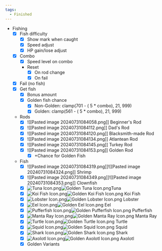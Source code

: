 ```yaml
---
tags:
  - Finished
---
```

- Fishing
	- [x] Fish difficulty
		- [x] Show mark when caught
		- [x] Speed adjust
		- [x] HP gain/lose adjust
	- [x] Combo
		- [x] Speed level on combo
		- Reset 
			- [x] On rod change
			- [x] On fail
	- [x] Fail (no fish)
	- [x] Get fish
		- [x] Bonus amount
		- [x] Golden fish chance
			- [x] Non-Golden: clamp(701 - ( 5 * combo), 21, 999)
			- [x] Golden: clamp(561 - ( 5 * combo), 21, 999)
	- Rods
		- [x] ![[Pasted image 20240731084058.png]] Beginner's Rod
		- [x] ![[Pasted image 20240731084112.png]] Dad's Rod
		- [x] ![[Pasted image 20240731084120.png]] Blacksmith-made Rod
		- [x] ![[Pasted image 20240731084134.png]] Atlantean Rod
		- [x] ![[Pasted image 20240731084145.png]] Turkey Rod
		- [x] ![[Pasted image 20240731084153.png]] Golden Rod
			- [x] +Chance for Golden Fish
	- Fish
		- [x] ![[Pasted image 20240731084319.png]]![[Pasted image 20240731084324.png]] Shrimp
		- [x] ![[Pasted image 20240731084349.png]]![[Pasted image 20240731084353.png]] Clownfish
		- [x] ![Tuna Icon.png](https://holocure.wiki.gg/images/b/bd/Tuna_Icon.png)![Golden Tuna Icon.png](https://holocure.wiki.gg/images/e/e4/Golden_Tuna_Icon.png)Tuna 
		- [x] ![Koi Fish Icon.png](https://holocure.wiki.gg/images/8/89/Koi_Fish_Icon.png)![Golden Koi Fish Icon.png](https://holocure.wiki.gg/images/5/56/Golden_Koi_Fish_Icon.png) Koi Fish
		- [x] ![Lobster Icon.png](https://holocure.wiki.gg/images/6/6c/Lobster_Icon.png)![Golden Lobster Icon.png](https://holocure.wiki.gg/images/2/2c/Golden_Lobster_Icon.png) Lobster
		- [x] ![Eel Icon.png](https://holocure.wiki.gg/images/d/d8/Eel_Icon.png)![Golden Eel Icon.png](https://holocure.wiki.gg/images/1/1a/Golden_Eel_Icon.png) Eel
		- [x] ![Pufferfish Icon.png](https://holocure.wiki.gg/images/0/03/Pufferfish_Icon.png)![Golden Pufferfish Icon.png](https://holocure.wiki.gg/images/4/4b/Golden_Pufferfish_Icon.png) Pufferfish
		- [x] ![Manta Ray Icon.png](https://holocure.wiki.gg/images/1/15/Manta_Ray_Icon.png)![Golden Manta Ray Icon.png](https://holocure.wiki.gg/images/5/59/Golden_Manta_Ray_Icon.png) Manta Ray
		- [x] ![Turtle Icon.png](https://holocure.wiki.gg/images/4/48/Turtle_Icon.png)![Golden Turtle Icon.png](https://holocure.wiki.gg/images/7/7f/Golden_Turtle_Icon.png) Turtle
		- [x] ![Squid Icon.png](https://holocure.wiki.gg/images/9/95/Squid_Icon.png)![Golden Squid Icon.png](https://holocure.wiki.gg/images/3/30/Golden_Squid_Icon.png) Squid
		- [x] ![Shark Icon.png](https://holocure.wiki.gg/images/5/5d/Shark_Icon.png)![Golden Shark Icon.png](https://holocure.wiki.gg/images/d/d1/Golden_Shark_Icon.png) Shark
		- [x] ![Axolotl Icon.png](https://holocure.wiki.gg/images/8/88/Axolotl_Icon.png)![Golden Axolotl Icon.png](https://holocure.wiki.gg/images/5/52/Golden_Axolotl_Icon.png) Axolotl
		- [x] Golden Variants